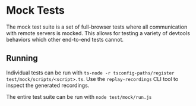 # Mock Tests

The mock test suite is a set of full-browser tests where all communication with remote servers is mocked. This allows for testing a variety of devtools behaviors which other end-to-end tests cannot.

## Running

Individual tests can be run with `ts-node -r tsconfig-paths/register test/mock/scripts/<script>.ts`. Use the `replay-recordings` CLI tool to inspect the generated recordings.

The entire test suite can be run with `node test/mock/run.js`
